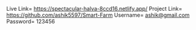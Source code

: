 Live Link= https://spectacular-halva-8ccd16.netlify.app/
Project Link= https://github.com/ashik5597/Smart-Farm
Username= ashik@gmail.com
Password= 123456